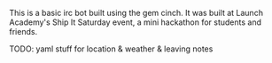 This is a basic irc bot built using the gem cinch. It was built at Launch Academy's Ship It Saturday event, a mini hackathon for students and friends.

TODO: yaml stuff for location & weather & leaving notes